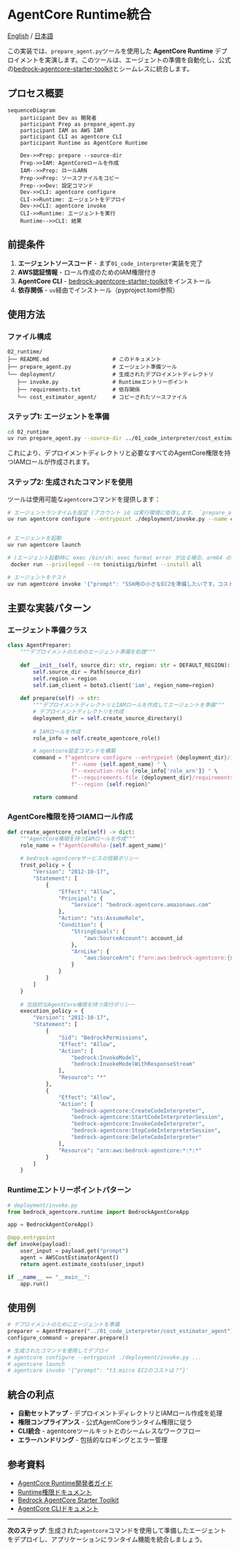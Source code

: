 # AgentCore Runtime統合

[English](README_en.md) / [日本語](README.md)

この実装では、`prepare_agent.py`ツールを使用した **AgentCore Runtime** デプロイメントを実演します。このツールは、エージェントの準備を自動化し、公式の[bedrock-agentcore-starter-toolkit](https://github.com/aws/bedrock-agentcore-starter-toolkit)とシームレスに統合します。

## プロセス概要

```mermaid
sequenceDiagram
    participant Dev as 開発者
    participant Prep as prepare_agent.py
    participant IAM as AWS IAM
    participant CLI as agentcore CLI
    participant Runtime as AgentCore Runtime

    Dev->>Prep: prepare --source-dir
    Prep->>IAM: AgentCoreロールを作成
    IAM-->>Prep: ロールARN
    Prep->>Prep: ソースファイルをコピー
    Prep-->>Dev: 設定コマンド
    Dev->>CLI: agentcore configure
    CLI->>Runtime: エージェントをデプロイ
    Dev->>CLI: agentcore invoke
    CLI->>Runtime: エージェントを実行
    Runtime-->>CLI: 結果
```

## 前提条件

1. **エージェントソースコード** - まず`01_code_interpreter`実装を完了
2. **AWS認証情報** - ロール作成のためのIAM権限付き
3. **AgentCore CLI** - [bedrock-agentcore-starter-toolkit](https://github.com/aws/bedrock-agentcore-starter-toolkit)をインストール
4. **依存関係** - `uv`経由でインストール（pyproject.toml参照）

## 使用方法

### ファイル構成

```
02_runtime/
├── README.md                    # このドキュメント
├── prepare_agent.py             # エージェント準備ツール
└── deployment/                  # 生成されたデプロイメントディレクトリ
   ├── invoke.py                 # Runtimeエントリーポイント
   ├── requirements.txt          # 依存関係
   └── cost_estimator_agent/     # コピーされたソースファイル
```

### ステップ1: エージェントを準備

```bash
cd 02_runtime
uv run prepare_agent.py --source-dir ../01_code_interpreter/cost_estimator_agent
```

これにより、デプロイメントディレクトリと必要なすべてのAgentCore権限を持つIAMロールが作成されます。

### ステップ2: 生成されたコマンドを使用

ツールは使用可能な`agentcore`コマンドを提供します：

```bash
# エージェントランタイムを設定 (アカウント id は実行環境に依存します。 `prepare_agent.py` の実行結果を確認してください)
uv run agentcore configure --entrypoint ./deployment/invoke.py --name cost_estimator_agent --execution-role arn:aws:iam::123456789012:role/AgentCoreRole-cost_estimator_agent --requirements-file ./deployment/requirements.txt --disable-otel --region us-east-1


# エージェントを起動
uv run agentcore launch

# (エージェント起動時に exec /bin/sh: exec format error が出る場合、arm64 の以外アーキテクチャを使っている可能性が高い。その場合下記を実行する）
 docker run --privileged --rm tonistiigi/binfmt --install all 

# エージェントをテスト
uv run agentcore invoke '{"prompt": "SSH用の小さなEC2を準備したいです。コストはいくらですか？"}'
```

## 主要な実装パターン

### エージェント準備クラス

```python
class AgentPreparer:
    """デプロイメントのためのエージェント準備を処理"""
    
    def __init__(self, source_dir: str, region: str = DEFAULT_REGION):
        self.source_dir = Path(source_dir)
        self.region = region
        self.iam_client = boto3.client('iam', region_name=region)
    
    def prepare(self) -> str:
        """デプロイメントディレクトリとIAMロールを作成してエージェントを準備"""
        # デプロイメントディレクトリを作成
        deployment_dir = self.create_source_directory()
        
        # IAMロールを作成
        role_info = self.create_agentcore_role()

        # agentcore設定コマンドを構築
        command = f"agentcore configure --entrypoint {deployment_dir}/invoke.py " \
                    f"--name {self.agent_name} " \
                    f"--execution-role {role_info['role_arn']} " \
                    f"--requirements-file {deployment_dir}/requirements.txt " \
                    f"--region {self.region}"

        return command
```

### AgentCore権限を持つIAMロール作成

```python
def create_agentcore_role(self) -> dict:
    """AgentCore権限を持つIAMロールを作成"""
    role_name = f"AgentCoreRole-{self.agent_name}"
    
    # bedrock-agentcoreサービスの信頼ポリシー
    trust_policy = {
        "Version": "2012-10-17",
        "Statement": [
            {
                "Effect": "Allow",
                "Principal": {
                    "Service": "bedrock-agentcore.amazonaws.com"
                },
                "Action": "sts:AssumeRole",
                "Condition": {
                    "StringEquals": {
                        "aws:SourceAccount": account_id
                    },
                    "ArnLike": {
                        "aws:SourceArn": f"arn:aws:bedrock-agentcore:{self.region}:{account_id}:*"
                    }
                }
            }
        ]
    }
    
    # 包括的なAgentCore権限を持つ実行ポリシー
    execution_policy = {
        "Version": "2012-10-17",
        "Statement": [
            {
                "Sid": "BedrockPermissions",
                "Effect": "Allow",
                "Action": [
                    "bedrock:InvokeModel",
                    "bedrock:InvokeModelWithResponseStream"
                ],
                "Resource": "*"
            },
            {
                "Effect": "Allow",
                "Action": [
                    "bedrock-agentcore:CreateCodeInterpreter",
                    "bedrock-agentcore:StartCodeInterpreterSession",
                    "bedrock-agentcore:InvokeCodeInterpreter",
                    "bedrock-agentcore:StopCodeInterpreterSession",
                    "bedrock-agentcore:DeleteCodeInterpreter"
                ],
                "Resource": "arn:aws:bedrock-agentcore:*:*:*"
            }
        ]
    }
```

### Runtimeエントリーポイントパターン

```python
# deployment/invoke.py
from bedrock_agentcore.runtime import BedrockAgentCoreApp

app = BedrockAgentCoreApp()

@app.entrypoint
def invoke(payload):
    user_input = payload.get("prompt")
    agent = AWSCostEstimatorAgent()
    return agent.estimate_costs(user_input)

if __name__ == "__main__":
    app.run()
```

## 使用例

```python
# デプロイメントのためにエージェントを準備
preparer = AgentPreparer("../01_code_interpreter/cost_estimator_agent")
configure_command = preparer.prepare()

# 生成されたコマンドを使用してデプロイ
# agentcore configure --entrypoint ./deployment/invoke.py ...
# agentcore launch
# agentcore invoke '{"prompt": "t3.micro EC2のコストは？"}'
```

## 統合の利点

- **自動セットアップ** - デプロイメントディレクトリとIAMロール作成を処理
- **権限コンプライアンス** - 公式AgentCoreランタイム権限に従う
- **CLI統合** - agentcoreツールキットとのシームレスなワークフロー
- **エラーハンドリング** - 包括的なロギングとエラー管理

## 参考資料

- [AgentCore Runtime開発者ガイド](https://docs.aws.amazon.com/bedrock-agentcore/latest/devguide/runtime.html)
- [Runtime権限ドキュメント](https://docs.aws.amazon.com/bedrock-agentcore/latest/devguide/runtime-permissions.html)
- [Bedrock AgentCore Starter Toolkit](https://github.com/aws/bedrock-agentcore-starter-toolkit)
- [AgentCore CLIドキュメント](https://github.com/aws/bedrock-agentcore-starter-toolkit)

---

**次のステップ**: 生成された`agentcore`コマンドを使用して準備したエージェントをデプロイし、アプリケーションにランタイム機能を統合しましょう。
